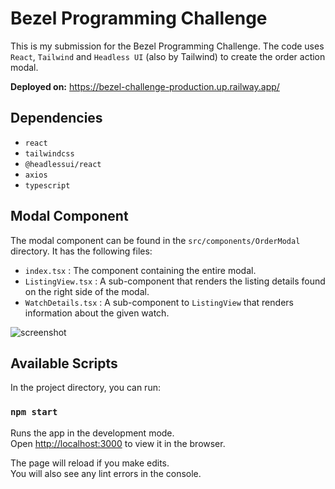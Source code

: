 # Bezel Programming Challenge

This is my submission for the Bezel Programming Challenge. The code uses `React`, `Tailwind` and `Headless UI` (also by Tailwind) to create the order action modal.

**Deployed on:** https://bezel-challenge-production.up.railway.app/

## Dependencies
* `react`
* `tailwindcss`
* `@headlessui/react`
* `axios`
* `typescript`

## Modal Component
The modal component can be found in the `src/components/OrderModal` directory. It has the following files:
* `index.tsx` : The component containing the entire modal.
* `ListingView.tsx` : A sub-component that renders the listing details found on the right side of the modal.
* `WatchDetails.tsx` : A sub-component to `ListingView` that renders information about the given watch.

![screenshot](https://user-images.githubusercontent.com/16229739/236104467-a9dc471e-0893-4685-a53f-1fc3bce53b8e.png)

## Available Scripts

In the project directory, you can run:

### `npm start`

Runs the app in the development mode.\
Open [http://localhost:3000](http://localhost:3000) to view it in the browser.

The page will reload if you make edits.\
You will also see any lint errors in the console.
